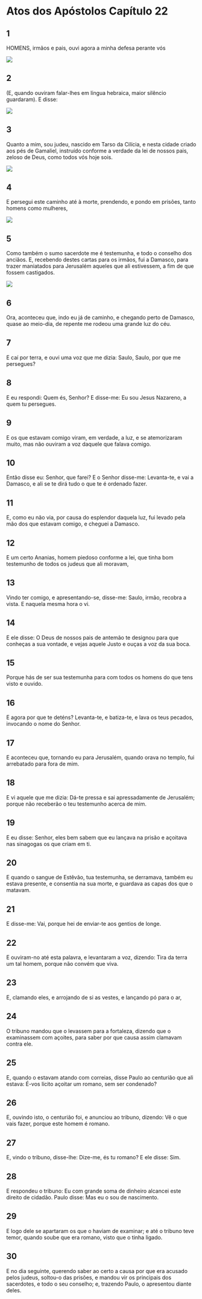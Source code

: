 # Atos dos Apóstolos Capítulo 22

## 1
HOMENS, irmãos e pais, ouvi agora a minha defesa perante vós

![](../.img/At/22/1-0.jpg)

## 2
(E, quando ouviram falar-lhes em língua hebraica, maior silêncio guardaram). E disse:

![](../.img/At/22/2-0.jpg)

## 3
Quanto a mim, sou judeu, nascido em Tarso da Cilícia, e nesta cidade criado aos pés de Gamaliel, instruído conforme a verdade da lei de nossos pais, zeloso de Deus, como todos vós hoje sois.

![](../.img/At/22/3-0.jpg)

## 4
E persegui este caminho até à morte, prendendo, e pondo em prisões, tanto homens como mulheres,

![](../.img/At/22/4-0.jpg)

## 5
Como também o sumo sacerdote me é testemunha, e todo o conselho dos anciãos. E, recebendo destes cartas para os irmãos, fui a Damasco, para trazer maniatados para Jerusalém aqueles que ali estivessem, a fim de que fossem castigados.

![](../.img/At/22/5-0.jpg)

## 6
Ora, aconteceu que, indo eu já de caminho, e chegando perto de Damasco, quase ao meio-dia, de repente me rodeou uma grande luz do céu.

## 7
E caí por terra, e ouvi uma voz que me dizia: Saulo, Saulo, por que me persegues?

## 8
E eu respondi: Quem és, Senhor? E disse-me: Eu sou Jesus Nazareno, a quem tu persegues.

## 9
E os que estavam comigo viram, em verdade, a luz, e se atemorizaram muito, mas não ouviram a voz daquele que falava comigo.

## 10
Então disse eu: Senhor, que farei? E o Senhor disse-me: Levanta-te, e vai a Damasco, e ali se te dirá tudo o que te é ordenado fazer.

## 11
E, como eu não via, por causa do esplendor daquela luz, fui levado pela mão dos que estavam comigo, e cheguei a Damasco.

## 12
E um certo Ananias, homem piedoso conforme a lei, que tinha bom testemunho de todos os judeus que ali moravam,

## 13
Vindo ter comigo, e apresentando-se, disse-me: Saulo, irmão, recobra a vista. E naquela mesma hora o vi.

## 14
E ele disse: O Deus de nossos pais de antemão te designou para que conheças a sua vontade, e vejas aquele Justo e ouças a voz da sua boca.

## 15
Porque hás de ser sua testemunha para com todos os homens do que tens visto e ouvido.

## 16
E agora por que te deténs? Levanta-te, e batiza-te, e lava os teus pecados, invocando o nome do Senhor.

## 17
E aconteceu que, tornando eu para Jerusalém, quando orava no templo, fui arrebatado para fora de mim.

## 18
E vi aquele que me dizia: Dá-te pressa e sai apressadamente de Jerusalém; porque não receberão o teu testemunho acerca de mim.

## 19
E eu disse: Senhor, eles bem sabem que eu lançava na prisão e açoitava nas sinagogas os que criam em ti.

## 20
E quando o sangue de Estêvão, tua testemunha, se derramava, também eu estava presente, e consentia na sua morte, e guardava as capas dos que o matavam.

## 21
E disse-me: Vai, porque hei de enviar-te aos gentios de longe.

## 22
E ouviram-no até esta palavra, e levantaram a voz, dizendo: Tira da terra um tal homem, porque não convém que viva.

## 23
E, clamando eles, e arrojando de si as vestes, e lançando pó para o ar,

## 24
O tribuno mandou que o levassem para a fortaleza, dizendo que o examinassem com açoites, para saber por que causa assim clamavam contra ele.

## 25
E, quando o estavam atando com correias, disse Paulo ao centurião que ali estava: É-vos lícito açoitar um romano, sem ser condenado?

## 26
E, ouvindo isto, o centurião foi, e anunciou ao tribuno, dizendo: Vê o que vais fazer, porque este homem é romano.

## 27
E, vindo o tribuno, disse-lhe: Dize-me, és tu romano? E ele disse: Sim.

## 28
E respondeu o tribuno: Eu com grande soma de dinheiro alcancei este direito de cidadão. Paulo disse: Mas eu o sou de nascimento.

## 29
E logo dele se apartaram os que o haviam de examinar; e até o tribuno teve temor, quando soube que era romano, visto que o tinha ligado.

## 30
E no dia seguinte, querendo saber ao certo a causa por que era acusado pelos judeus, soltou-o das prisões, e mandou vir os principais dos sacerdotes, e todo o seu conselho; e, trazendo Paulo, o apresentou diante deles.

